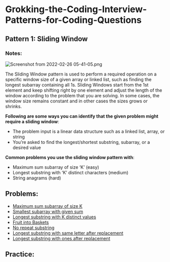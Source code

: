 # Grokking-the-Coding-Interview-Patterns-for-Coding-Questions

## Pattern 1: Sliding Window

### Notes: 
![Screenshot from 2022-02-26 05-41-05.png](https://hackernoon.com/_next/image?url=https%3A%2F%2Fcdn.hackernoon.com%2Fimages%2FG9YRlqC9joZNTWsi1ul7tRkO6tv1-8i6d3wi0.jpg&w=2048&q=75)

The Sliding Window pattern is used to perform a required operation on a specific window size of a given array or linked list, such as finding the longest subarray containing all 1s. Sliding Windows start from the 1st element and keep shifting right by one element and adjust the length of the window according to the problem that you are solving. In some cases, the window size remains constant and in other cases the sizes grows or shrinks.

**Following are some ways you can identify that the given problem might require a sliding window**:

- The problem input is a linear data structure such as a linked list, array, or string
- You’re asked to find the longest/shortest substring, subarray, or a desired value

**Common problems you use the sliding window pattern with**:

- Maximum sum subarray of size ‘K’ (easy)
- Longest substring with ‘K’ distinct characters (medium)
- String anagrams (hard)


## Problems:
- [Maximum sum subarray of size K](https://www.geeksforgeeks.org/find-maximum-minimum-sum-subarray-size-k/)
- [Smallest subarray with given sum](https://www.geeksforgeeks.org/minimum-length-subarray-sum-greater-given-value/)
- [Longest substring with K distinct values](https://www.geeksforgeeks.org/find-the-longest-substring-with-k-unique-characters-in-a-given-string/)
- [Fruit into Baskets](https://leetcode.com/problems/fruit-into-baskets/)
- [No repeat substring](https://leetcode.com/problems/longest-substring-without-repeating-characters/)
- [Longest substring with same letter after replacement](https://leetcode.com/problems/longest-repeating-character-replacement/)
- [Longest substring with ones after replacement](https://www.geeksforgeeks.org/longest-subsegment-1s-formed-changing-k-0s/)

## Practice:
